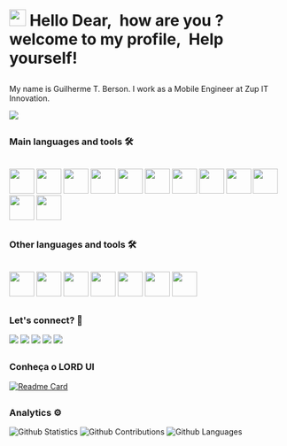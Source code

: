 <h1><img src="https://emojis.slackmojis.com/emojis/images/1531849430/4246/blob-sunglasses.gif?1531849430" width="30"/> 
Hello Dear,&nbsp how are you ? &nbsp welcome to my profile,&nbsp Help yourself! </h1>

##

My name is Guilherme T. Berson. I work as a Mobile Engineer at Zup IT Innovation.

![](https://komarev.com/ghpvc/?username=bersontech&color=brightgreen)

##

### Main languages and tools 🛠
<div style="display: inline_block"><br>
<img src="https://cdn.jsdelivr.net/gh/devicons/devicon/icons/java/java-original.svg" width=45 height=45/>
<img src="https://cdn.jsdelivr.net/gh/devicons/devicon/icons/kotlin/kotlin-original.svg"  width=45 height=45/>
<img src="https://cdn.jsdelivr.net/gh/devicons/devicon/icons/swift/swift-original.svg"  width=45 height=45/>
<img src="https://cdn.jsdelivr.net/gh/devicons/devicon/icons/android/android-original.svg"  width=45 height=45/>
<img src="https://cdn.jsdelivr.net/gh/devicons/devicon/icons/apple/apple-original.svg"  width=45 height=45/>
<img src="https://cdn.jsdelivr.net/gh/devicons/devicon/icons/androidstudio/androidstudio-original.svg"  width=45 height=45 />
<img src="https://cdn.jsdelivr.net/gh/devicons/devicon/icons/xcode/xcode-original.svg"  width=45 height=45 />
<img src="https://cdn.jsdelivr.net/gh/devicons/devicon/icons/gradle/gradle-plain.svg"  width=45 height=45 />
<img src="https://cdn.jsdelivr.net/gh/devicons/devicon/icons/git/git-original.svg"  width=45 height=45 />
<img src="https://cdn.jsdelivr.net/gh/devicons/devicon/icons/github/github-original.svg"  width=45 height=45  />
<img src="https://cdn.jsdelivr.net/gh/devicons/devicon/icons/gitlab/gitlab-original.svg"  width=45 height=45/>
<img src="https://cdn.jsdelivr.net/gh/devicons/devicon/icons/firebase/firebase-plain.svg"  width=45 height=45/>
</div>

 ##
 
### Other languages and tools 🛠
<div style="display: inline_block"><br>
<img src="https://cdn.jsdelivr.net/gh/devicons/devicon/icons/html5/html5-original.svg"  width=45 height=45/>
<img src="https://cdn.jsdelivr.net/gh/devicons/devicon/icons/css3/css3-original.svg"  width=45 height=45 />
<img src="https://cdn.jsdelivr.net/gh/devicons/devicon/icons/javascript/javascript-original.svg"  width=45 height=45/>
<img src="https://cdn.jsdelivr.net/gh/devicons/devicon/icons/angularjs/angularjs-original.svg"  width=45 height=45/>
<img src="https://cdn.jsdelivr.net/gh/devicons/devicon/icons/flutter/flutter-original.svg"  width=45 height=45 />
<img src="https://cdn.jsdelivr.net/gh/devicons/devicon/icons/nodejs/nodejs-original.svg" width=45 height=45  />
<img src="https://cdn.jsdelivr.net/gh/devicons/devicon/icons/typescript/typescript-original.svg" width=45 height=45 />
</div>

##

### Let's connect? 🤝

<div> 
  <a href="https://www.instagram.com/bersontech/" target="_blank"><img src="https://img.shields.io/badge/Instagram-E4405F?style=for-the-badge&logo=instagram&logoColor=white" target="_blank"></a>
 <a href="https://www.linkedin.com/in/guilhermeberson" target="_blank"><img src="https://img.shields.io/badge/LinkedIn-0077B5?style=for-the-badge&logo=linkedin&logoColor=white" target="_blank"></a>
 <a href="https://twitter.com/bersontech" target="_blank"><img src="https://img.shields.io/badge/Twitter-1DA1F2?style=for-the-badge&logo=twitter&logoColor=white" target="_blank"></a>
 <a href="https://discord.gg/ZEHPvp7v" target="_blank"><img src="https://img.shields.io/badge/Discord-7289DA?style=for-the-badge&logo=discord&logoColor=white" target="_blank"></a>
<a href="https://www.twitch.tv/karontyy_" target="_blank"><img src="https://img.shields.io/badge/Twitch-9146FF?style=for-the-badge&logo=twitch&logoColor=white" target="_blank"></a>
</div>

##

### Conheça o LORD UI

[![Readme Card](https://github-readme-stats.vercel.app/api/pin/?username=bersontech&repo=lord)](https://github.com/karontyy/lord)

##

### Analytics ⚙️
![Github Statistics](https://github-readme-stats.vercel.app/api/?username=bersontech&count_private=true&show_icons=true&theme=tokyonight)
![Github Contributions](https://github-readme-streak-stats.herokuapp.com/?user=bersontech&hide_border=true&theme=tokyonight)
![Github Languages](https://github-readme-stats.vercel.app/api/top-langs/?username=bersontech&count_private=true&theme=tokyonight)
